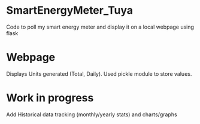 # SmartEnergyMeter_Tuya
Code to poll my smart energy meter and display it on a local webpage using flask

# Webpage
Displays Units generated (Total, Daily). Used pickle module to store values.

# Work in progress
Add Historical data tracking (monthly/yearly stats) and charts/graphs
